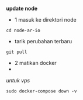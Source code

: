 **update node**

* 1 masuk ke direktori node
```
cd node-ar-io
```
* tarik perubahan terbaru
```
git pull
```
* 2 matikan docker
* 
*untuk vps*
```
sudo docker-compose down -v
```
